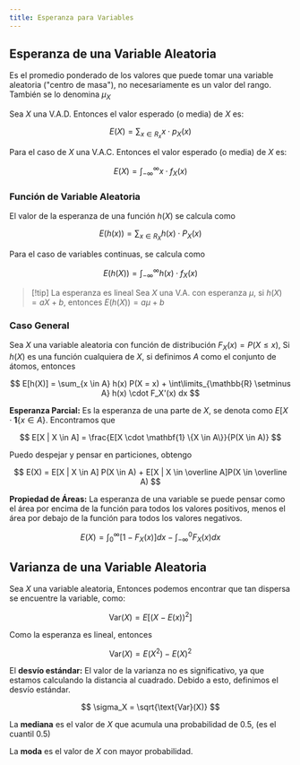 ```yaml
---
title: Esperanza para Variables
---
```


## Esperanza de una Variable Aleatoria

Es el promedio ponderado de los valores que puede tomar una variable aleatoria ("centro de masa"), no necesariamente es un valor del rango. También se lo denomina $\mu_X$

Sea $X$ una V.A.D. Entonces el valor esperado (o media) de $X$ es:

$$
E(X) =\sum_{x \in R_x} x \cdot p_X(x)
$$

Para el caso de $X$ una V.A.C. Entonces el valor esperado (o media) de $X$ es:

$$
E(X) = \int_{-\infty}^{\infty} x \cdot f_X(x)
$$

### Función de Variable Aleatoria

El valor de la esperanza de una función $h(X)$ se calcula como

$$
E(h(x)) = \sum_{x \in R_X} h(x) \cdot P_X(x)
$$

Para el caso de variables continuas, se calcula como

$$
E(h(X)) = \int_{-\infty}^{\infty} h(x) \cdot f_X(x)
$$

> [!tip] La esperanza es lineal
> Sea $X$ una V.A. con esperanza $\mu$, si $h(X) = aX + b$, entonces $E(h(X)) = a\mu + b$

### Caso General

Sea $X$ una variable aleatoria con función de distribución $F_X(x) = P(X \leq x)$, Si $h(X)$ es una función cualquiera de $X$, si definimos $A$ como el conjunto de átomos, entonces

$$
E[h(X)] = \sum_{x \in A} h(x) P(X = x) + \int\limits_{\mathbb{R} \setminus A} h(x) \cdot F_X'(x) dx
$$

**Esperanza Parcial:** Es la esperanza de una parte de $X$, se denota como $E[X  \cdot \mathbf{1} \{x \in A\}$. Encontramos que

$$
E[X | X \in A] = \frac{E[X  \cdot \mathbf{1} \{X \in A\}}{P(X \in A)}
$$

Puedo despejar y pensar en particiones, obtengo

$$
E(X) = E[X | X \in A] P(X \in A) + E[X | X \in \overline A]P(X \in \overline A)
$$

**Propiedad de Áreas:** La esperanza de una variable se puede pensar como el área por encima de la función para todos los valores positivos, menos el área por debajo de la función para todos los valores negativos.

$$
E(X) = \int_0^\infty [1 - F_X(x)] dx - \int_{-\infty}^0 F_X(x)dx
$$

## Varianza de una Variable Aleatoria

Sea $X$ una variable aleatoria, Entonces podemos encontrar que tan dispersa se encuentre la variable, como:

$$
\text{Var}(X) = E[(X-E(x))^2]
$$

 Como la esperanza es lineal, entonces

$$
\text{Var}(X) = E(X^2) - E(X)^2
$$

El **desvío estándar:** El valor de la varianza no es significativo, ya que estamos calculando la distancia al cuadrado. Debido a esto, definimos el desvío estándar.

$$
\sigma_X = \sqrt{\text{Var}(X)}
$$

La **mediana** es el valor de $X$ que acumula una probabilidad de $0.5$, (es el cuantil $0.5$)

La **moda** es el valor de $X$ con mayor probabilidad.
